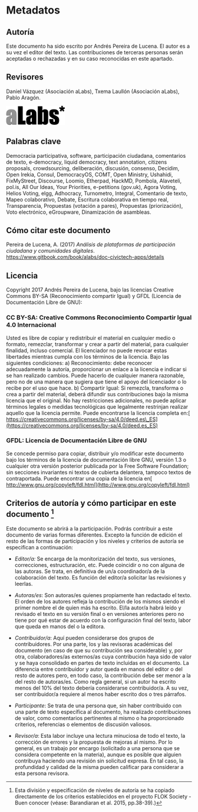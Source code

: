 # Metadatos

## Autoría

Este documento ha sido escrito por Andrés Pereira de Lucena. El autor es a su vez el editor del texto. Las contribuciones de terceras personas serán aceptadas o rechazadas y en su caso reconocidas en este apartado.

## Revisores

Daniel Vázquez \(Asociación aLabs\), Txema Laullón \(Asociación aLabs\), Pablo Aragón.

![image alt text](image_1.png)

## Palabras clave

Democracia participativa, software, participación ciudadana, comentarios de texto, e-democracy, liquid democracy, text annotation, citizens proposals, crowdsourcing, deliberación, discusión, consenso, Decidim, Open Irekia, Consul, DemocracyOS, COMT, Open Ministry, Ushahidi, FixMyStreet, Discourse, Loomio, Etherpad, HackMD, Pombola, Alaveteli, pol.is, All Our Ideas, Your Priorities, e-petitions \(gov.uk\), Agora Voting, Helios Voting, elgg, Adhocracy, Turnometro, Integral, Comentario de texto, Mapeo colaborativo, Debate, Escritura colaborativa en tiempo real, Transparencia, Propuestas \(votación a pares\), Propuestas \(priorización\), Voto electrónico, eGroupware, Dinamización de asambleas.

## Cómo citar este documento

Pereira de Lucena, A. \(2017\) _Análisis de plataformas de participación ciudadana y comunidades digitales_. https://www.gitbook.com/book/alabs/doc-civictech-apps/details 

## Licencia

Copyright 2017 Andrés Pereira de Lucena, bajo las licencias Creative Commons BY-SA \(Reconocimiento compartir Igual\) y GFDL \(Licencia de Documentación Libre de GNU\):

### CC BY-SA: Creative Commons Reconocimiento Compartir Igual 4.0 Internacional

Usted es libre de copiar y redistribuir el material en cualquier medio o formato, remezclar, transformar y crear a partir del material, para cualquier finalidad, incluso comercial. El licenciador no puede revocar estas libertades mientras cumpla con los términos de la licencia. Bajo las siguientes condiciones: a\) Reconocimiento: debe reconocer adecuadamente la autoría, proporcionar un enlace a la licencia e indicar si se han realizado cambios. Puede hacerlo de cualquier manera razonable, pero no de una manera que sugiera que tiene el apoyo del licenciador o lo recibe por el uso que hace. b\) Compartir Igual: Si remezcla, transforma o crea a partir del material, deberá difundir sus contribuciones bajo la misma licencia que el original. No hay restricciones adicionales, no puede aplicar términos legales o medidas tecnológicas que legalmente restrinjan realizar aquello que la licencia permite. Puede encontrarse la licencia completa en:[ https://creativecommons.org/licenses/by-sa/4.0/deed.es\_ES](https://creativecommons.org/licenses/by-sa/4.0/deed.es_ES)

### GFDL: Licencia de Documentación Libre de GNU

Se concede permiso para copiar, distribuir y/o modificar este documento bajo los términos de la licencia de documentación libre GNU, versión 1.3 o cualquier otra versión posterior publicada por la Free Software Foundation; sin secciones invariantes ni textos de cubierta delantera, tampoco textos de contraportada. Puede encontrar una copia de la licencia en[ http://www.gnu.org/copyleft/fdl.html](http://www.gnu.org/copyleft/fdl.html)

## Criterios de autoría y cómo participar en este documento [^1]

Este documento se abrirá a la participación. Podrás contribuir a este documento de varias formas diferentes. Excepto la función de edición el resto de las formas de participación y los niveles y criterios de autoría se especifican a continuación:

* *Editor/a:* Se encarga de la monitorización del texto, sus versiones, correcciones, estructuración, etc. Puede coincidir o no con alguna de las autoras. Se trata, en definitiva de un/a coordinador/a de la colaboración del texto. Es función del editor/a solicitar las revisiones y leerlas.

* *Autoras/es*: Son autoras/es quienes propiamente han redactado el texto. El orden de los autores refleja la contribución de los mismos siendo el primer nombre el de quien más ha escrito. El/la autor/a habrá leído y revisado el texto en su versión final o en versiones anteriores pero no tiene por qué estar de acuerdo con la configuración final del texto, labor que queda en manos del o la editora.

* *Contribuidor/a*: Aquí pueden considerarse dos grupos de contribuidores. Por una parte, los y las revisoras académicas del documento (en caso de que su contribución sea considerable) y, por otra, colaboradores/as externos/as cuya contribución haya sido de valor y se haya consolidado en partes de texto incluidas en el documento. La diferencia entre contribuidor y autor queda en manos del editor o del resto de autores pero, en todo caso, la contribución debe ser menor a la del resto de autoras/es. Como regla general, si un autor ha escrito menos del 10% del texto debería considerarse contribuidor/a. A su vez, ser contribuidor/a requiere al menos haber escrito dos o tres párrafos.

* *Participante*: Se trata de una persona que, sin haber contribuido con una parte de texto específica al documento, ha realizado contribuciones de valor, como comentarios pertinentes al mismo o ha proporcionado criterios, referencias o elementos de discusión valiosos.

* *Revisor/a*: Esta labor incluye una lectura minuciosa de todo el texto, la corrección de errores y la propuesta de mejoras al mismo. Por lo general, es un trabajo por encargo (solicitado a una persona que se considera competente en la materia), aunque es posible que alguien contribuya haciendo una revisión sin solicitud expresa. En tal caso, la profundidad y calidad de la misma pueden calificar para considerar a esta persona revisora.

[^1]: Esta división y especificación de niveles de autoría se ha copiado directamente de los criterios establecidos en el proyecto FLOK Society - Buen conocer (véase: Barandiaran et al. 2015, pp.38-39).)



